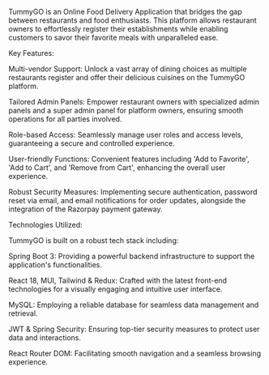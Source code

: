 TummyGO is an Online Food Delivery Application that bridges the gap between restaurants and food enthusiasts. 
This platform allows restaurant owners to effortlessly register their establishments while enabling customers to savor their favorite meals with unparalleled ease.

Key Features:

Multi-vendor Support: Unlock a vast array of dining choices as multiple restaurants register and offer their delicious cuisines on the TummyGO platform.

Tailored Admin Panels: Empower restaurant owners with specialized admin panels and a super admin panel for platform owners, ensuring smooth operations for all parties involved.

Role-based Access: Seamlessly manage user roles and access levels, guaranteeing a secure and controlled experience.

User-friendly Functions: Convenient features including 'Add to Favorite', 'Add to Cart', and 'Remove from Cart', enhancing the overall user experience.

Robust Security Measures: Implementing secure authentication, password reset via email, and email notifications for order updates, alongside the integration of the Razorpay payment gateway.


Technologies Utilized:

TummyGO is built on a robust tech stack including:

Spring Boot 3: Providing a powerful backend infrastructure to support the application's functionalities.

React 18, MUI, Tailwind & Redux: Crafted with the latest front-end technologies for a visually engaging and intuitive user interface.

MySQL: Employing a reliable database for seamless data management and retrieval.

JWT & Spring Security: Ensuring top-tier security measures to protect user data and interactions.

React Router DOM: Facilitating smooth navigation and a seamless browsing experience.
